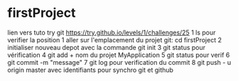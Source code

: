 # firstProject 
lien vers tuto try git https://try.github.io/levels/1/challenges/25
1 ls pour verifier la position
1 aller sur l'emplacement du projet git: cd firstProject
2 initialiser nouveau depot avec la commande git init
3 git status pour vérification
4 git add + nom du projet MyApplication
5 git status pour verif
6 git commit -m "message"
7 git log pour verification du commit
8 git push - u origin master avec identifiants pour synchro git et github
